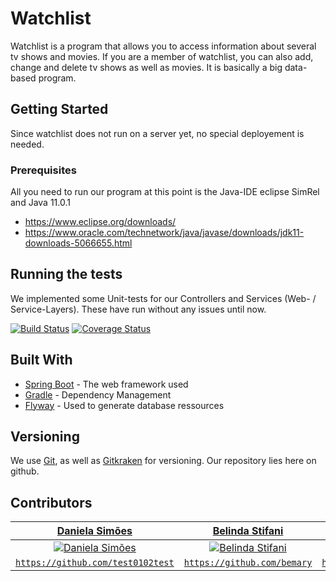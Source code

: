 # Watchlist

Watchlist is a program that allows you to access information about several tv shows and movies. If you are a member of watchlist, you can also add, change and delete tv shows as well as movies. It is basically a big data-based program. 

## Getting Started

Since watchlist does not run on a server yet, no special deployement is needed. 

### Prerequisites

All you need to run our program at this point is the Java-IDE eclipse SimRel and Java 11.0.1

- https://www.eclipse.org/downloads/
- https://www.oracle.com/technetwork/java/javase/downloads/jdk11-downloads-5066655.html

## Running the tests

We implemented some Unit-tests for our Controllers and Services (Web- / Service-Layers). These have run without any issues until now. 

[![Build Status](http://img.shields.io/travis/badges/badgerbadgerbadger.svg?style=flat-square)](https://travis-ci.org/badges/badgerbadgerbadger)
[![Coverage Status](http://img.shields.io/coveralls/badges/badgerbadgerbadger.svg?style=flat-square)](https://coveralls.io/r/badges/badgerbadgerbadger)



## Built With

* [Spring Boot](https://spring.io/projects/spring-boot) - The web framework used
* [Gradle](https://gradle.org/) - Dependency Management
* [Flyway](https://flywaydb.org/) - Used to generate database ressources

## Versioning

We use [Git](https://git-scm.com/), as well as [Gitkraken](https://www.gitkraken.com/)  for versioning. 
Our repository lies here on github. 

## Contributors

| <a href="https://github.com/test0102test" target="_blank">**Daniela Simões**</a> | <a href="https://github.com/bemary" target="_blank">**Belinda Stifani**</a> | <a href="https://github.com/Lingelingeling" target="_blank">**Belinda Schühle**</a> |
| :---: |:---:| :---:|
| [![Daniela Simões](https://avatars1.githubusercontent.com/u/4284691?v=3&s=200)](https://github.com/test0102test)    | [![Belinda Stifani](https://avatars1.githubusercontent.com/u/4284691?v=3&s=200)](https://github.com/bemary) | [![Belinda Schühle](https://avatars1.githubusercontent.com/u/4284691?v=3&s=200)](https://github.com/Lingelingeling)  |
| <a href="https://github.com/test0102test" target="_blank">`https://github.com/test0102test`</a> | <a href="https://github.com/bemary" target="_blank">`https://github.com/bemary`</a> | <a href="https://github.com/Lingelingeling" target="_blank">`https://github.com/Lingelingeling`</a> |

